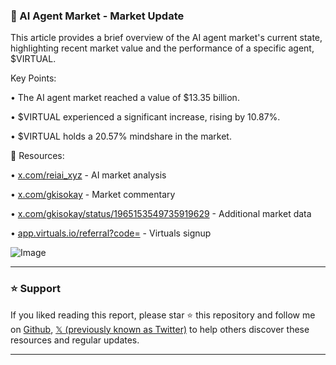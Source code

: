 ### 🤖 AI Agent Market - Market Update

This article provides a brief overview of the AI agent market's current state, highlighting recent market value and the performance of a specific agent, $VIRTUAL.


Key Points:

• The AI agent market reached a value of $13.35 billion.


• $VIRTUAL experienced a significant increase, rising by 10.87%.


• $VIRTUAL holds a 20.57% mindshare in the market.



🔗 Resources:

• [x.com/reiai_xyz](https://x.com/reiai_xyz) - AI market analysis


• [x.com/gkisokay](https://x.com/gkisokay) - Market commentary


• [x.com/gkisokay/status/1965153549735919629](https://x.com/gkisokay/status/1965153549735919629) - Additional market data


• [app.virtuals.io/referral?code=](app.virtuals.io/referral?code=) - Virtuals signup


![Image](https://pbs.twimg.com/media/G0WfNlHawAAznoU?format=jpg&name=small)


---

### ⭐️ Support

If you liked reading this report, please star ⭐️ this repository and follow me on [Github](https://github.com/Drix10), [𝕏 (previously known as Twitter)](https://x.com/DRIX_10_) to help others discover these resources and regular updates.

---